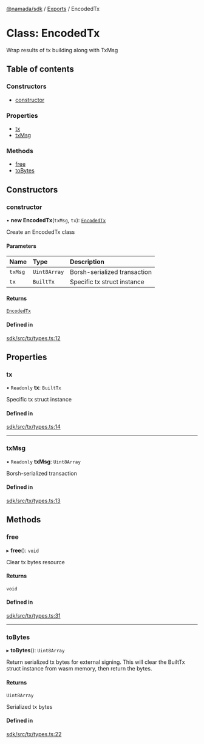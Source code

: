 [@namada/sdk](../README.md) / [Exports](../modules.md) / EncodedTx

# Class: EncodedTx

Wrap results of tx building along with TxMsg

## Table of contents

### Constructors

- [constructor](EncodedTx.md#constructor)

### Properties

- [tx](EncodedTx.md#tx)
- [txMsg](EncodedTx.md#txmsg)

### Methods

- [free](EncodedTx.md#free)
- [toBytes](EncodedTx.md#tobytes)

## Constructors

### constructor

• **new EncodedTx**(`txMsg`, `tx`): [`EncodedTx`](EncodedTx.md)

Create an EncodedTx class

#### Parameters

| Name | Type | Description |
| :------ | :------ | :------ |
| `txMsg` | `Uint8Array` | Borsh-serialized transaction |
| `tx` | `BuiltTx` | Specific tx struct instance |

#### Returns

[`EncodedTx`](EncodedTx.md)

#### Defined in

[sdk/src/tx/types.ts:12](https://github.com/anoma/namada-interface/blob/7542445f/packages/sdk/src/tx/types.ts#L12)

## Properties

### tx

• `Readonly` **tx**: `BuiltTx`

Specific tx struct instance

#### Defined in

[sdk/src/tx/types.ts:14](https://github.com/anoma/namada-interface/blob/7542445f/packages/sdk/src/tx/types.ts#L14)

___

### txMsg

• `Readonly` **txMsg**: `Uint8Array`

Borsh-serialized transaction

#### Defined in

[sdk/src/tx/types.ts:13](https://github.com/anoma/namada-interface/blob/7542445f/packages/sdk/src/tx/types.ts#L13)

## Methods

### free

▸ **free**(): `void`

Clear tx bytes resource

#### Returns

`void`

#### Defined in

[sdk/src/tx/types.ts:31](https://github.com/anoma/namada-interface/blob/7542445f/packages/sdk/src/tx/types.ts#L31)

___

### toBytes

▸ **toBytes**(): `Uint8Array`

Return serialized tx bytes for external signing. This will clear
the BuiltTx struct instance from wasm memory, then return the bytes.

#### Returns

`Uint8Array`

Serialized tx bytes

#### Defined in

[sdk/src/tx/types.ts:22](https://github.com/anoma/namada-interface/blob/7542445f/packages/sdk/src/tx/types.ts#L22)
